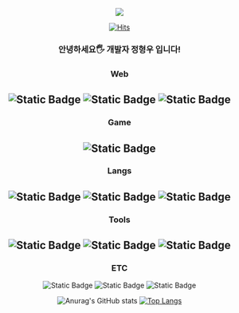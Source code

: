 <div align="center">

![](https://capsule-render.vercel.app/api?type=waving&height=300&color=gradient&text=Dev_Jeedd&reversal=false&textBg=true&animation=fadeIn&fontAlign=50)

[![Hits](https://hits.seeyoufarm.com/api/count/incr/badge.svg?url=https%3A%2F%2Fgithub.com%2Fjeedd95%2Fhit-counter&count_bg=%2357DF43&title_bg=%23555555&icon=&icon_color=%23E7E7E7&title=Visited&edge_flat=false)](https://hits.seeyoufarm.com)

### 안녕하세요🖐️ 개발자 정형우 입니다!

### Web
![Static Badge](https://img.shields.io/badge/Spring%20Boot-6DB33F?style=for-the-badge&logo=springboot&logoColor=white)
![Static Badge](https://img.shields.io/badge/Next.js-000000?style=for-the-badge&logo=nextdotjs&logoColor=white)
![Static Badge](https://img.shields.io/badge/React-61DAFB?style=for-the-badge&logo=react&logoColor=black)
---
### Game
![Static Badge](https://img.shields.io/badge/Unity-FFFFFF?style=for-the-badge&logo=unity&logoColor=white&color=black)
---
### Langs
![Static Badge](https://img.shields.io/badge/C%23-00599C?style=for-the-badge)
![Static Badge](https://img.shields.io/badge/Java-007396?style=for-the-badge)
![Static Badge](https://img.shields.io/badge/javascript-F7DF1E?style=for-the-badge&logo=javascript&logoColor=black)
---
### Tools
![Static Badge](https://img.shields.io/badge/vscode-13B4FF?style=for-the-badge)
![Static Badge](https://img.shields.io/badge/intellij-%23000000?style=for-the-badge&logo=intellijidea)
![Static Badge](https://img.shields.io/badge/sourcetree-0052CC?style=for-the-badge&logo=sourcetree)
---
### ETC
![Static Badge](https://img.shields.io/badge/GIT-F05032?style=for-the-badge&logo=git&logoColor=white)
![Static Badge](https://img.shields.io/badge/notion-000000?style=for-the-badge&logo=notion)
![Static Badge](https://img.shields.io/badge/jira-0052CC?style=for-the-badge&logo=jira)


![Anurag's GitHub stats](https://github-readme-stats.vercel.app/api?username=jeedd95&theme=one_dark_pro_icons=true)
[![Top Langs](https://github-readme-stats.vercel.app/api/top-langs/?username=jeedd95&layout=donut)](https://github.com/anuraghazra/github-readme-stats)
</div>
